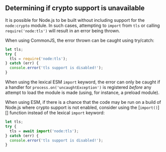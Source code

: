 ## Determining if crypto support is unavailable

It is possible for Node.js to be built without including support for the
`node:crypto` module. In such cases, attempting to `import` from `tls` or
calling `require('node:tls')` will result in an error being thrown.

When using CommonJS, the error thrown can be caught using try/catch:

<!-- eslint-skip -->

```cjs
let tls;
try {
  tls = require('node:tls');
} catch (err) {
  console.error('tls support is disabled!');
}
```

When using the lexical ESM `import` keyword, the error can only be
caught if a handler for `process.on('uncaughtException')` is registered
_before_ any attempt to load the module is made (using, for instance,
a preload module).

When using ESM, if there is a chance that the code may be run on a build
of Node.js where crypto support is not enabled, consider using the
[`import()`][] function instead of the lexical `import` keyword:

```mjs
let tls;
try {
  tls = await import('node:tls');
} catch (err) {
  console.error('tls support is disabled!');
}
```
